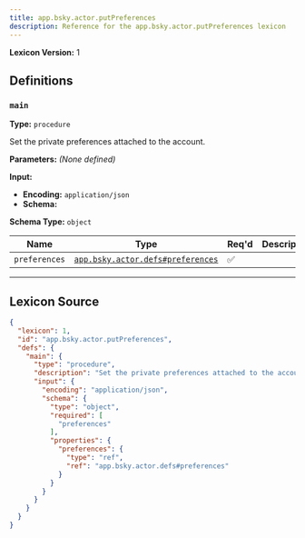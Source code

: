 ```yaml
---
title: app.bsky.actor.putPreferences
description: Reference for the app.bsky.actor.putPreferences lexicon
---
```

**Lexicon Version:** 1

## Definitions

<a name="main"></a>
### `main`

**Type:** `procedure`

Set the private preferences attached to the account.

**Parameters:** _(None defined)_

**Input:**

- **Encoding:** `application/json`
- **Schema:**

**Schema Type:** `object`

| Name | Type | Req'd  | Description | Constraints |
|------|------|----------|-------------|-------------|
| `preferences` | [`app.bsky.actor.defs#preferences`](/lexicons/app/bsky/actor/defs#preferences) | ✅  |  |  |

---

## Lexicon Source
```json
{
  "lexicon": 1,
  "id": "app.bsky.actor.putPreferences",
  "defs": {
    "main": {
      "type": "procedure",
      "description": "Set the private preferences attached to the account.",
      "input": {
        "encoding": "application/json",
        "schema": {
          "type": "object",
          "required": [
            "preferences"
          ],
          "properties": {
            "preferences": {
              "type": "ref",
              "ref": "app.bsky.actor.defs#preferences"
            }
          }
        }
      }
    }
  }
}
```
